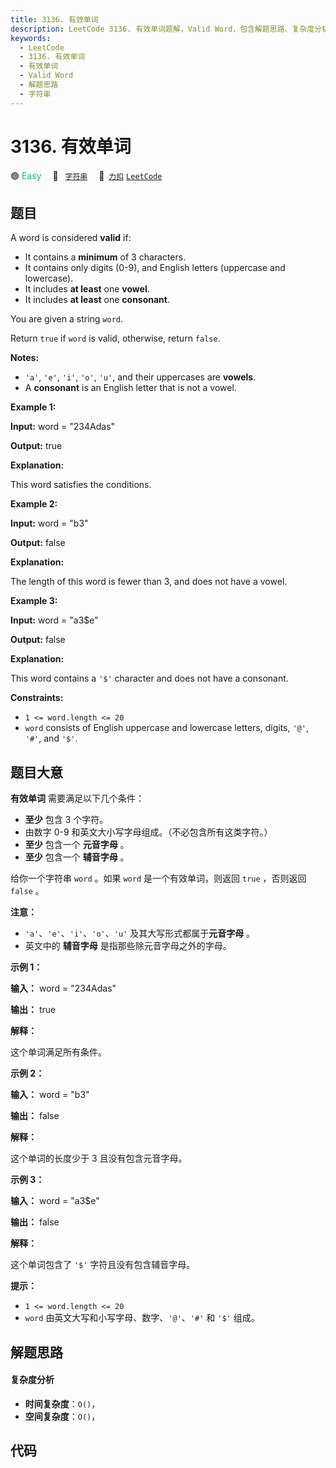 ```yaml
---
title: 3136. 有效单词
description: LeetCode 3136. 有效单词题解，Valid Word，包含解题思路、复杂度分析以及完整的 JavaScript 代码实现。
keywords:
  - LeetCode
  - 3136. 有效单词
  - 有效单词
  - Valid Word
  - 解题思路
  - 字符串
---
```


# 3136. 有效单词

🟢 <font color=#15bd66>Easy</font>&emsp; 🔖&ensp; [`字符串`](/tag/string.md)&emsp; 🔗&ensp;[`力扣`](https://leetcode.cn/problems/valid-word) [`LeetCode`](https://leetcode.com/problems/valid-word)

## 题目

A word is considered **valid** if:

  * It contains a **minimum** of 3 characters.
  * It contains only digits (0-9), and English letters (uppercase and lowercase).
  * It includes **at least** one **vowel**.
  * It includes **at least** one **consonant**.

You are given a string `word`.

Return `true` if `word` is valid, otherwise, return `false`.

**Notes:**

  * `'a'`, `'e'`, `'i'`, `'o'`, `'u'`, and their uppercases are **vowels**.
  * A **consonant** is an English letter that is not a vowel.



**Example 1:**

**Input:** word = "234Adas"

**Output:** true

**Explanation:**

This word satisfies the conditions.

**Example 2:**

**Input:** word = "b3"

**Output:** false

**Explanation:**

The length of this word is fewer than 3, and does not have a vowel.

**Example 3:**

**Input:** word = "a3$e"

**Output:** false

**Explanation:**

This word contains a `'$'` character and does not have a consonant.



**Constraints:**

  * `1 <= word.length <= 20`
  * `word` consists of English uppercase and lowercase letters, digits, `'@'`, `'#'`, and `'$'`.


## 题目大意

**有效单词** 需要满足以下几个条件：

  * **至少** 包含 3 个字符。
  * 由数字 0-9 和英文大小写字母组成。（不必包含所有这类字符。）
  * **至少** 包含一个 **元音字母** 。
  * **至少** 包含一个 **辅音字母** 。

给你一个字符串 `word` 。如果 `word` 是一个有效单词，则返回 `true` ，否则返回 `false` 。

**注意：**

  * `'a'`、`'e'`、`'i'`、`'o'`、`'u'` 及其大写形式都属于**元音字母** 。
  * 英文中的 **辅音字母** 是指那些除元音字母之外的字母。



**示例 1：**

**输入：** word = "234Adas"

**输出：** true

**解释：**

这个单词满足所有条件。

**示例 2：**

**输入：** word = "b3"

**输出：** false

**解释：**

这个单词的长度少于 3 且没有包含元音字母。

**示例 3：**

**输入：** word = "a3$e"

**输出：** false

**解释：**

这个单词包含了 `'$'` 字符且没有包含辅音字母。



**提示：**

  * `1 <= word.length <= 20`
  * `word` 由英文大写和小写字母、数字、`'@'`、`'#'` 和 `'$'` 组成。


## 解题思路

#### 复杂度分析

- **时间复杂度**：`O()`，
- **空间复杂度**：`O()`，

## 代码

```javascript

```